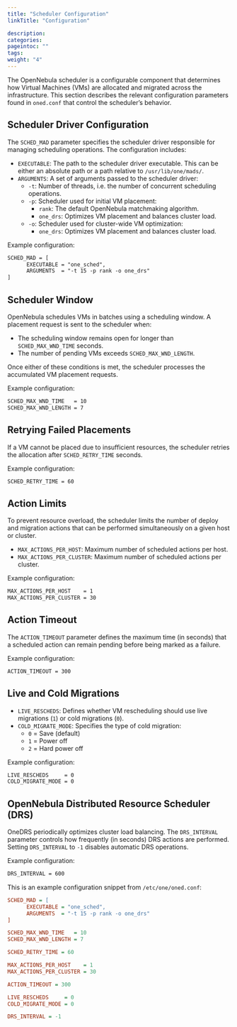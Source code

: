 ```yaml
---
title: "Scheduler Configuration"
linkTitle: "Configuration"

description:
categories:
pageintoc: ""
tags:
weight: "4"
---
```


<a id="scheduler-configuration"></a>

<!--# Scheduler Configuration -->

The OpenNebula scheduler is a configurable component that determines how Virtual Machines (VMs) are allocated and migrated across the infrastructure. This section describes the relevant configuration parameters found in `oned.conf` that control the scheduler’s behavior.

## Scheduler Driver Configuration

The `SCHED_MAD` parameter specifies the scheduler driver responsible for managing scheduling operations. The configuration includes:

- `EXECUTABLE`: The path to the scheduler driver executable. This can be either an absolute path or a path relative to `/usr/lib/one/mads/`.
- `ARGUMENTS`: A set of arguments passed to the scheduler driver:
  - `-t`: Number of threads, i.e. the number of concurrent scheduling operations.
  - `-p`: Scheduler used for initial VM placement:
    - `rank`: The default OpenNebula matchmaking algorithm.
    - `one_drs`: Optimizes VM placement and balances cluster load.
  - `-o`: Scheduler used for cluster-wide VM optimization:
    - `one_drs`: Optimizes VM placement and balances cluster load.

Example configuration:

```default
SCHED_MAD = [
      EXECUTABLE = "one_sched",
      ARGUMENTS  = "-t 15 -p rank -o one_drs"
]
```

## Scheduler Window

OpenNebula schedules VMs in batches using a scheduling window. A placement request is sent to the scheduler when:

- The scheduling window remains open for longer than `SCHED_MAX_WND_TIME` seconds.
- The number of pending VMs exceeds `SCHED_MAX_WND_LENGTH`.

Once either of these conditions is met, the scheduler processes the accumulated VM placement requests.

Example configuration:

```default
SCHED_MAX_WND_TIME   = 10
SCHED_MAX_WND_LENGTH = 7
```

## Retrying Failed Placements

If a VM cannot be placed due to insufficient resources, the scheduler retries the allocation after `SCHED_RETRY_TIME` seconds.

Example configuration:

```default
SCHED_RETRY_TIME = 60
```

## Action Limits

To prevent resource overload, the scheduler limits the number of deploy and migration actions that can be performed simultaneously on a given host or cluster.

- `MAX_ACTIONS_PER_HOST`: Maximum number of scheduled actions per host.
- `MAX_ACTIONS_PER_CLUSTER`: Maximum number of scheduled actions per cluster.

Example configuration:

```default
MAX_ACTIONS_PER_HOST    = 1
MAX_ACTIONS_PER_CLUSTER = 30
```

## Action Timeout

The `ACTION_TIMEOUT` parameter defines the maximum time (in seconds) that a scheduled action can remain pending before being marked as a failure.

Example configuration:

```default
ACTION_TIMEOUT = 300
```

## Live and Cold Migrations

- `LIVE_RESCHEDS`: Defines whether VM rescheduling should use live migrations (`1`) or cold migrations (`0`).
- `COLD_MIGRATE_MODE`: Specifies the type of cold migration:
  - `0` = Save (default)
  - `1` = Power off
  - `2` = Hard power off

Example configuration:

```default
LIVE_RESCHEDS     = 0
COLD_MIGRATE_MODE = 0
```

## OpenNebula Distributed Resource Scheduler (DRS)

OneDRS periodically optimizes cluster load balancing. The `DRS_INTERVAL` parameter controls how frequently (in seconds) DRS actions are performed. Setting `DRS_INTERVAL` to `-1` disables automatic DRS operations.

Example configuration:

```default
DRS_INTERVAL = 600
```

This is an example configuration snippet from `/etc/one/oned.conf`:

```ini
SCHED_MAD = [
      EXECUTABLE = "one_sched",
      ARGUMENTS  = "-t 15 -p rank -o one_drs"
]

SCHED_MAX_WND_TIME   = 10
SCHED_MAX_WND_LENGTH = 7

SCHED_RETRY_TIME = 60

MAX_ACTIONS_PER_HOST    = 1
MAX_ACTIONS_PER_CLUSTER = 30

ACTION_TIMEOUT = 300

LIVE_RESCHEDS     = 0
COLD_MIGRATE_MODE = 0

DRS_INTERVAL = -1
```
